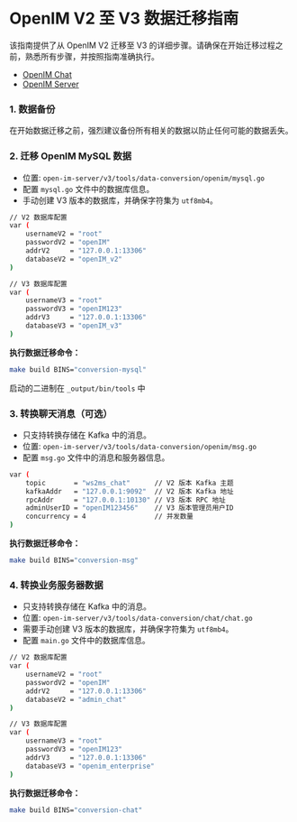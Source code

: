 # OpenIM V2 至 V3 数据迁移指南

该指南提供了从 OpenIM V2 迁移至 V3 的详细步骤。请确保在开始迁移过程之前，熟悉所有步骤，并按照指南准确执行。

+ [OpenIM Chat](https://github.com/OpenIMSDK/chat)
+ [OpenIM Server](https://github.com/JettyJiang/open-im-server)



### 1. 数据备份

在开始数据迁移之前，强烈建议备份所有相关的数据以防止任何可能的数据丢失。

### 2. 迁移 OpenIM MySQL 数据

+ 位置: `open-im-server/v3/tools/data-conversion/openim/mysql.go`
+ 配置 `mysql.go` 文件中的数据库信息。
+ 手动创建 V3 版本的数据库，并确保字符集为 `utf8mb4`。

```bash
// V2 数据库配置
var (
    usernameV2 = "root"
    passwordV2 = "openIM"
    addrV2     = "127.0.0.1:13306"
    databaseV2 = "openIM_v2"
)

// V3 数据库配置
var (
    usernameV3 = "root"
    passwordV3 = "openIM123"
    addrV3     = "127.0.0.1:13306"
    databaseV3 = "openIM_v3"
)
```

**执行数据迁移命令：**

```bash
make build BINS="conversion-mysql"
```

启动的二进制在 `_output/bin/tools` 中


### 3. 转换聊天消息（可选）

+ 只支持转换存储在 Kafka 中的消息。
+ 位置: `open-im-server/v3/tools/data-conversion/openim/msg.go`
+ 配置 `msg.go` 文件中的消息和服务器信息。

```bash
var (
	topic       = "ws2ms_chat"      // V2 版本 Kafka 主题
	kafkaAddr   = "127.0.0.1:9092"  // V2 版本 Kafka 地址
	rpcAddr     = "127.0.0.1:10130" // V3 版本 RPC 地址
	adminUserID = "openIM123456"    // V3 版本管理员用户ID
	concurrency = 4                 // 并发数量
)
```

**执行数据迁移命令：**

```bash
make build BINS="conversion-msg"
```

### 4. 转换业务服务器数据

+ 只支持转换存储在 Kafka 中的消息。
+ 位置: `open-im-server/v3/tools/data-conversion/chat/chat.go`
+ 需要手动创建 V3 版本的数据库，并确保字符集为 `utf8mb4`。
+ 配置 `main.go` 文件中的数据库信息。

```bash
// V2 数据库配置
var (
	usernameV2 = "root"
	passwordV2 = "openIM"
	addrV2     = "127.0.0.1:13306"
	databaseV2 = "admin_chat"
)

// V3 数据库配置
var (
	usernameV3 = "root"
	passwordV3 = "openIM123"
	addrV3     = "127.0.0.1:13306"
	databaseV3 = "openim_enterprise"
)
```

**执行数据迁移命令：**

```bash
make build BINS="conversion-chat"
```
